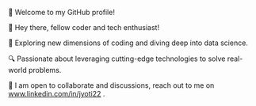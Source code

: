 👋 Welcome to my GitHub profile!

👋 Hey there, fellow coder and tech enthusiast!

🚀 Exploring new dimensions of coding and diving deep into data science.

🔍 Passionate about leveraging cutting-edge technologies to solve real-world problems.

🤝 I am open to collaborate and discussions, reach out to me on www.linkedin.com/in/jyoti22 .
